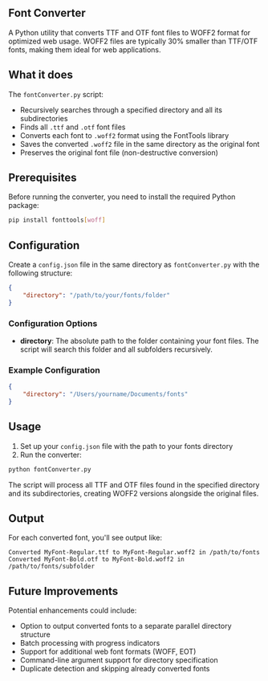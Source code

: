 ## Font Converter

A Python utility that converts TTF and OTF font files to WOFF2 format for optimized web usage. WOFF2 files are typically 30% smaller than TTF/OTF fonts, making them ideal for web applications.

## What it does

The `fontConverter.py` script:
- Recursively searches through a specified directory and all its subdirectories
- Finds all `.ttf` and `.otf` font files
- Converts each font to `.woff2` format using the FontTools library
- Saves the converted `.woff2` file in the same directory as the original font
- Preserves the original font file (non-destructive conversion)

## Prerequisites

Before running the converter, you need to install the required Python package:

```bash
pip install fonttools[woff]
```

## Configuration

Create a `config.json` file in the same directory as `fontConverter.py` with the following structure:

```json
{
    "directory": "/path/to/your/fonts/folder"
}
```

### Configuration Options

- **directory**: The absolute path to the folder containing your font files. The script will search this folder and all subfolders recursively.

### Example Configuration

```json
{
    "directory": "/Users/yourname/Documents/fonts"
}
```

## Usage

1. Set up your `config.json` file with the path to your fonts directory
2. Run the converter:

```bash
python fontConverter.py
```

The script will process all TTF and OTF files found in the specified directory and its subdirectories, creating WOFF2 versions alongside the original files.

## Output

For each converted font, you'll see output like:
```
Converted MyFont-Regular.ttf to MyFont-Regular.woff2 in /path/to/fonts
Converted MyFont-Bold.otf to MyFont-Bold.woff2 in /path/to/fonts/subfolder
```

## Future Improvements

Potential enhancements could include:
- Option to output converted fonts to a separate parallel directory structure
- Batch processing with progress indicators
- Support for additional web font formats (WOFF, EOT)
- Command-line argument support for directory specification
- Duplicate detection and skipping already converted fonts